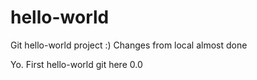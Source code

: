 # hello-world
Git hello-world project :)
Changes from local
almost done

Yo. First hello-world git here 0.0
